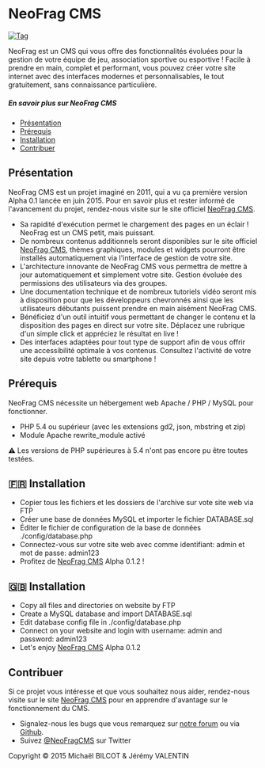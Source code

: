 # NeoFrag CMS

[![Tag](http://img.shields.io/github/tag/NeoFragCMS/neofrag-cms.svg)](https://github.com/NeoFragCMS/neofrag-cms/tags)

NeoFrag est un CMS qui vous offre des fonctionnalités évoluées pour la gestion de votre équipe de jeu, association sportive ou esportive ! Facile à prendre en main, complet et performant, vous pouvez créer votre site internet avec des interfaces modernes et personnalisables, le tout gratuitement, sans connaissance particulière.

##### En savoir plus sur NeoFrag CMS

- [Présentation](#présentation)
- [Prérequis](#prérequis)
- [Installation](#fr-installation)
- [Contribuer](#contribuer)

## Présentation

NeoFrag CMS est un projet imaginé en 2011, qui a vu ça première version Alpha 0.1 lancée en juin 2015. Pour en savoir plus et rester informé de l'avancement du projet, rendez-nous visite sur le site officiel [NeoFrag CMS](http://www.neofrag.fr).

- Sa rapidité d'exécution permet le chargement des pages en un éclair ! NeoFrag est un CMS petit, mais puissant.
- De nombreux contenus additionnels seront disponibles sur le site officiel [NeoFrag CMS](http://www.neofrag.fr), thèmes graphiques, modules et widgets pourront être installés automatiquement via l'interface de gestion de votre site.
- L'architecture innovante de NeoFrag CMS vous permettra de mettre à jour automatiquement et simplement votre site. Gestion évoluée des permissions des utilisateurs via des groupes.
- Une documentation technique et de nombreux tutoriels vidéo seront mis à disposition pour que les développeurs chevronnés ainsi que les utilisateurs débutants puissent prendre en main aisément NeoFrag CMS.
- Bénéficiez d'un outil intuitif vous permettant de changer le contenu et la disposition des pages en direct sur votre site. Déplacez une rubrique d'un simple click et appréciez le résultat en live !
- Des interfaces adaptées pour tout type de support afin de vous offrir une accessibilité optimale à vos contenus. Consultez l'activité de votre site depuis votre tablette ou smartphone ! 

## Prérequis

NeoFrag CMS nécessite un hébergement web Apache / PHP / MySQL pour fonctionner.

- PHP 5.4 ou supérieur (avec les extensions gd2, json, mbstring et zip)
- Module Apache rewrite_module activé

:warning: Les versions de PHP supérieures à 5.4 n'ont pas encore pu être toutes testées.

## :fr: Installation

- Copier tous les fichiers et les dossiers de l'archive sur vote site web via FTP
- Créer une base de données MySQL et importer le fichier DATABASE.sql
- Éditer le fichier de configuration de la base de données ./config/database.php
- Connectez-vous sur votre site web avec comme identifiant: admin et mot de passe: admin123
- Profitez de [NeoFrag CMS](http://www.neofrag.fr) Alpha 0.1.2 !

## :uk: Installation

- Copy all files and directories on website by FTP
- Create a MySQL database and import DATABASE.sql
- Edit database config file in ./config/database.php
- Connect on your website and login with username: admin and password: admin123
- Let's enjoy [NeoFrag CMS](http://www.neofrag.fr) Alpha 0.1.2

## Contribuer

Si ce projet vous intéresse et que vous souhaitez nous aider, rendez-nous visite sur le site [NeoFrag CMS](http://www.neofrag.fr) pour en apprendre d'avantage sur le fonctionnement du CMS.

- Signalez-nous les bugs que vous remarquez sur [notre forum](http://www.neofrag.fr) ou via [Github](https://github.com/NeoFragCMS/neofrag-cms/issues).
- Suivez [@NeoFragCMS](https://twitter.com/NeoFragCMS) sur Twitter

Copyright © 2015 Michaël BILCOT & Jérémy VALENTIN